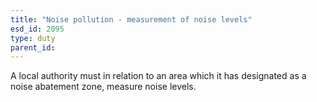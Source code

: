 ```yaml
---
title: "Noise pollution - measurement of noise levels"
esd_id: 2095
type: duty
parent_id:  
---
```


A local authority must in relation to an area which it has designated as a noise abatement zone, measure noise levels.

